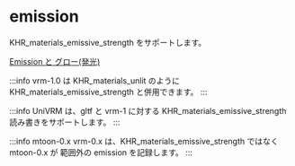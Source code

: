 # emission

KHR_materials_emissive_strength をサポートします。

[Emission と グロー(発光)](/gltf/emission_glow/)

:::info
vrm-1.0 は KHR_materials_unlit のように KHR_materials_emissive_strength と併用できます。
:::

:::info
UniVRM は、gltf と vrm-1 に対する KHR_materials_emissive_strength 読み書きをサポートします。
:::

:::info mtoon-0.x
vrm-0.x は、KHR_materials_emissive_strength ではなく mtoon-0.x が 範囲外の emission を記録します。
:::
